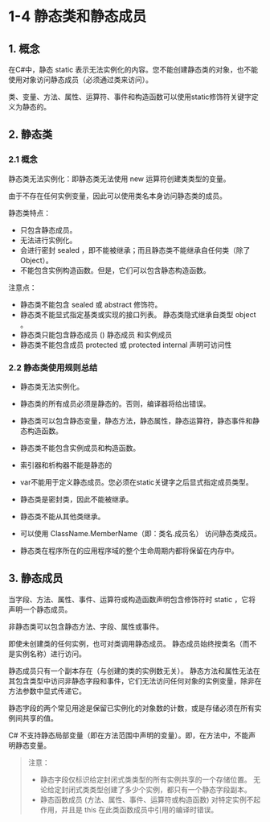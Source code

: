 # 1-4 静态类和静态成员

## 1. 概念

在C#中，静态 static 表示无法实例化的内容。您不能创建静态类的对象，也不能使用对象访问静态成员（必须通过类来访问）。

类、变量、方法、属性、运算符、事件和构造函数可以使用static修饰符关键字定义为静态的。

## 2. 静态类

### 2.1 概念

静态类无法实例化：即静态类无法使用 new 运算符创建类类型的变量。

由于不存在任何实例变量，因此可以使用类名本身访问静态类的成员。

静态类特点：
* 只包含静态成员。
* 无法进行实例化。
* 会进行密封 sealed ，即不能被继承；而且静态类不能继承自任何类（除了 Object）。
* 不能包含实例构造函数。但是，它们可以包含静态构造函数。

注意点：
* 静态类不能包含 sealed 或 abstract 修饰符。
* 静态类不能显式指定基类或实现的接口列表。 静态类隐式继承自类型 object 。
* 静态类只能包含静态成员 () 静态成员 和实例成员 
* 静态类不能包含成员 protected 或 protected internal 声明可访问性
  
### 2.2 静态类使用规则总结

* 静态类无法实例化。

* 静态类的所有成员必须是静态的。否则，编译器将给出错误。

* 静态类可以包含静态变量，静态方法，静态属性，静态运算符，静态事件和静态构造函数。

* 静态类不能包含实例成员和构造函数。

* 索引器和析构器不能是静态的

* var不能用于定义静态成员。您必须在static关键字之后显式指定成员类型。

* 静态类是密封类，因此不能被继承。

* 静态类不能从其他类继承。

* 可以使用 ClassName.MemberName（即：类名.成员名） 访问静态类成员。

* 静态类在程序所在的应用程序域的整个生命周期内都将保留在内存中。

## 3. 静态成员

当字段、方法、属性、事件、运算符或构造函数声明包含修饰符时 static ，它将声明一个静态成员。

非静态类可以包含静态方法、字段、属性或事件。 

即使未创建类的任何实例，也可对类调用静态成员。 静态成员始终按类名（而不是实例名称）进行访问。 

静态成员只有一个副本存在（与创建的类的实例数无关）。 静态方法和属性无法在其包含类型中访问非静态字段和事件，它们无法访问任何对象的实例变量，除非在方法参数中显式传递它。

静态字段的两个常见用途是保留已实例化的对象数的计数，或是存储必须在所有实例间共享的值。

C# 不支持静态局部变量（即在方法范围中声明的变量）。即，在方法中，不能声明静态变量。

> 注意：
> * 静态字段仅标识给定封闭式类类型的所有实例共享的一个存储位置。 无论给定封闭式类类型创建了多少个实例，都只有一个静态字段副本。
> * 静态函数成员 (方法、属性、事件、运算符或构造函数) 对特定实例不起作用，并且是 this 在此类函数成员中引用的编译时错误。
